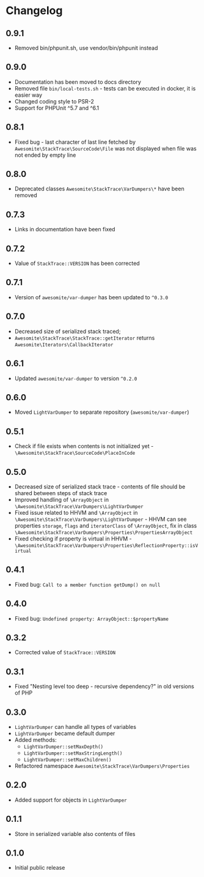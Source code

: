 # Changelog

## 0.9.1

* Removed bin/phpunit.sh, use vendor/bin/phpunit instead

## 0.9.0

* Documentation has been moved to docs directory
* Removed file `bin/local-tests.sh` - tests can be executed in docker, it is easier way
* Changed coding style to PSR-2
* Support for PHPUnit ^5.7 and ^6.1

## 0.8.1

* Fixed bug - last character of last line fetched by `Awesomite\StackTrace\SourceCode\File` was not displayed when file was not ended by empty line

## 0.8.0

* Deprecated classes `Awesomite\StackTrace\VarDumpers\*` have been removed

## 0.7.3

* Links in documentation have been fixed

## 0.7.2

* Value of `StackTrace::VERSION` has been corrected

## 0.7.1

* Version of `awesomite/var-dumper` has been updated to `^0.3.0`

## 0.7.0

* Decreased size of serialized stack traced;
* `Awesomite\StackTrace\StackTrace::getIterator` returns `Awesomite\Iterators\CallbackIterator`

## 0.6.1

* Updated `awesomite/var-dumper` to version `^0.2.0`

## 0.6.0

* Moved `LightVarDumper` to separate repository (`awesomite/var-dumper`)

## 0.5.1

* Check if file exists when contents is not initialized yet - `\Awesomite\StackTrace\SourceCode\PlaceInCode`

## 0.5.0

* Decreased size of serialized stack trace - contents of file should be shared between steps of stack trace
* Improved handling of `\ArrayObject` in `\Awesomite\StackTrace\VarDumpers\LightVarDumper`
* Fixed issue related to HHVM and `\ArrayObject` in `\Awesomite\StackTrace\VarDumpers\LightVarDumper` -
HHVM can see properties `storage`, `flags` and `iteratorClass` of `\ArrayObject`,
fix in class `\Awesomite\StackTrace\VarDumpers\Properties\PropertiesArrayObject`
* Fixed checking if property is virtual in HHVM - `\Awesomite\StackTrace\VarDumpers\Properties\ReflectionProperty::isVirtual`

## 0.4.1

* Fixed bug: `Call to a member function getDump() on null`

## 0.4.0

* Fixed bug: `Undefined property: ArrayObject::$propertyName`

## 0.3.2

* Corrected value of `StackTrace::VERSION`

## 0.3.1

* Fixed "Nesting level too deep - recursive dependency?" in old versions of PHP

## 0.3.0

* `LightVarDumper` can handle all types of variables
* `LightVarDumper` became default dumper
* Added methods:
  * `LightVarDumper::setMaxDepth()`
  * `LightVarDumper::setMaxStringLength()`
  * `LightVarDumper::setMaxChildren()`
* Refactored namespace `Awesomite\StackTrace\VarDumpers\Properties`

## 0.2.0

* Added support for objects in `LightVarDumper`

## 0.1.1

* Store in serialized variable also contents of files

## 0.1.0

* Initial public release
